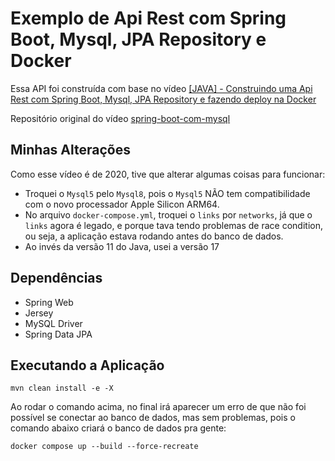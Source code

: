 # Exemplo de Api Rest com Spring Boot, Mysql, JPA Repository e Docker

Essa API foi construída com base no vídeo [[JAVA] - Construindo uma Api Rest com Spring Boot, Mysql, JPA Repository e fazendo deploy na Docker](https://www.youtube.com/watch?v=HR5Np1HmC7c&t=3s)

Repositório original do vídeo [spring-boot-com-mysql](https://github.com/rodrigorahman/spring-boot-com-mysql)

## Minhas Alterações

Como esse vídeo é de 2020, tive que alterar algumas coisas para funcionar:

- Troquei o `Mysql5` pelo `Mysql8`, pois o `Mysql5` NÃO tem compatibilidade com o novo processador Apple Silicon ARM64.
- No arquivo `docker-compose.yml`, troquei o `links` por `networks`, já que o `links` agora é legado, e porque tava tendo problemas de race condition, ou seja, a aplicação estava rodando antes do banco de dados.
- Ao invés da versão 11 do Java, usei a versão 17

## Dependências

- Spring Web
- Jersey
- MySQL Driver
- Spring Data JPA

## Executando a Aplicação

```shell
mvn clean install -e -X
```

Ao rodar o comando acima, no final irá aparecer um erro de que não foi possível se conectar ao banco de dados, mas sem problemas, pois o comando abaixo criará o banco de dados pra gente:

```shell
docker compose up --build --force-recreate
```
